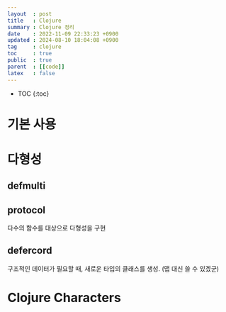```yaml
---
layout  : post
title   : Clojure
summary : Clojure 정리
date    : 2022-11-09 22:33:23 +0900
updated : 2024-08-10 18:04:08 +0900
tag     : clojure
toc     : true
public  : true
parent  : [[code]]
latex   : false
---
```

* TOC
{:toc}

# 기본 사용
# 다형성
## defmulti
## protocol
다수의 함수를 대상으로 다형성을 구현
## defercord
구조적인 데이터가 필요할 때, 새로운 타입의 클래스를 생성. (맵 대신 쓸 수 있겠군)
# Clojure Characters
